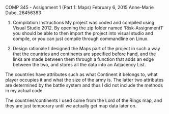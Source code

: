 COMP 345 - Assignment 1 (Part 1: Maps)
February 6, 2015
Anne-Marie Dube, 26456383

1. Compilation Instructions
My project was coded and compiled using Visual Studio 2012.
By opening the zip folder named 'Risk-Assignment1' you should be able to then import the project
into visual studio and compile, or you can just compile through commandline on Linux.

2. Design rationale
I designed the Maps part of the project in such a way that the countries and continents
are specified before hand, and the links are made between them through a function that
adds an edge between the two, and stores all the data into an Adjacency List.

The countries have attributes such as what Continent it belongs to, what player occupies it
and what the size of the army is. The latter two attributes are determined by the battle system and
thus I did not include the methods in my actual code.

The countries/continents I used come from the Lord of the Rings map, and they are just temporary
until we actually get map data later on.